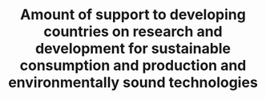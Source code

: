 ---
data_non_statistical: true
goal_meta_link: http://unstats.un.org/sdgs/files/metadata-compilation/Metadata-Goal-12.pdf
graph_title: Amount of support to developing countries on research and development
  for sustainable consumption and production and environmentally sound technologies
graph_type: null
has_metadata: false
indicator: 12.a.1
indicator_name: Amount of support to developing countries on research and development
  for sustainable consumption and production and environmentally sound technologies
indicator_sort_order: 12-0a-01
indicator_variable: null
layout: indicator
national_geographical_coverage: United States
permalink: /12-a-1/
published: true
reporting_status: notstarted
sdg_goal: 12
source_active_1: true
source_notes_1: null
source_title_1: null
target: Support developing countries to strengthen their scientific and technological
  capacity to move towards more sustainable patterns of consumption and production.
target_id: 12.a
title: Amount of support to developing countries on research and development for sustainable
  consumption and production and environmentally sound technologies
un_custodial_agency: Under discussion among agencies (OECD, UNEP, UNESCO-UIS, World
  Bank)
un_designated_tier: '3'
variable_description: null
variable_notes: null
---